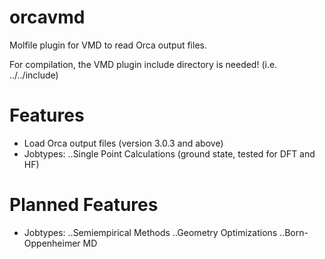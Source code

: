 # orcavmd

Molfile plugin for VMD to read Orca output files.

For compilation, the VMD plugin include directory is needed! (i.e. ../../include)

# Features
- Load Orca output files (version 3.0.3 and above)
- Jobtypes:
..Single Point Calculations (ground state, tested for DFT and HF)

# Planned Features
- Jobtypes:
..Semiempirical Methods
..Geometry Optimizations
..Born-Oppenheimer MD
